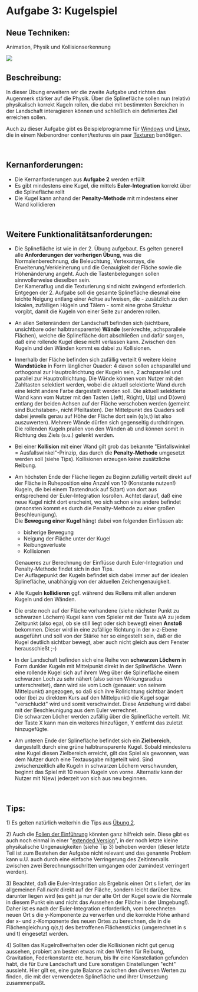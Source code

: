 
# Aufgabe 3: Kugelspiel

## Neue Techniken:

Animation, Physik und Kollisionserkennung


![](https://intern.fh-wedel.de/fileadmin/mitarbeiter/ne/CG2/WS2021_Kugelspiel.png)
 

## Beschreibung:

In dieser Übung erweitern wir die zweite Aufgabe und richten das
Augenmerk stärker auf die Physik. Über die Splinefläche sollen
nun (relativ) physikalisch korrekt Kugeln rollen, die dabei mit
bestimmten Bereichen in der Landschaft interagieren können und
schließlich ein definiertes Ziel erreichen sollen.

Auch zu dieser Aufgabe gibt es Beispielprogramme für
[Windows](https://intern.fh-wedel.de/fileadmin/mitarbeiter/ne/CG2/WS2021_Kugelspiel.exe)
und
[Linux](https://intern.fh-wedel.de/fileadmin/mitarbeiter/ne/CG2/WS2021_Kugelspiel),
die in einem Nebenordner content/textures ein paar
[Texturen](https://intern.fh-wedel.de/fileadmin/mitarbeiter/ne/CG2/WS2021_Kugelspiel_textures.rar)
benötigen.

 

## Kernanforderungen:

-   Die Kernanforderungen aus **Aufgabe 2** werden erfüllt
-   Es gibt mindestens eine Kugel, die mittels **Euler-Integration**
    korrekt über die Splinefläche rollt
-   Die Kugel kann anhand der **Penalty-Methode** mit mindestens einer
    Wand kollidieren 

 

## Weitere Funktionalitätsanforderungen:

-   Die Splinefläche ist wie in der 2. Übung aufgebaut. Es gelten
    generell alle **Anforderungen der vorherigen Übung**, was die
    Normalenberechnung, die Beleuchtung, Vertexarrays, die
    Erweiterung/Verkleinerung und die Genauigkeit der Fläche sowie die
    Höhenänderung angeht. Auch die Tastenbelegungen sollen
    sinnvollerweise dieselben sein.  
    Der Kameraflug und die Texturierung sind nicht zwingend
    erforderlich.  
    Entgegen der 2. Aufgabe soll die gesamte Splinefläche diesmal eine
    leichte Neigung entlang einer Achse aufweisen, die - zusätzlich zu
    den lokalen, zufälligen Hügeln und Tälern - somit eine grobe
    Struktur vorgibt, damit die Kugeln von einer Seite zur anderen
    rollen.
-   An allen Seitenrändern der Landschaft befinden sich (sichtbare,
    unsichtbare oder halbtransparente) **Wände** (senkrechte,
    achsparallele Flächen), welche die Splinefläche dort abschließen und
    dafür sorgen, daß eine rollende Kugel diese nicht verlassen kann.
    Zwischen den Kugeln und den Wänden kommt es dabei zu Kollisionen.
-   Innerhalb der Fläche befinden sich zufällig verteilt 6 weitere
    kleine **Wandstücke** in Form länglicher Quader: 4 davon sollen
    achsparallel und orthogonal zur Hauptrollrichtung der Kugeln sein, 2
    achsparallel und parallel zur Hauptrollrichtung. Die Wände können
    vom Nutzer mit den Zahltasten selektiert werden, wobei die aktuell
    selektierte Wand durch eine leicht andere Farbe dargestellt werden
    soll. Die aktuell selektierte Wand kann vom Nutzer mit den Tasten
    L(eft), R(ight), U(p) und D(own) entlang der beiden Achsen auf der
    Fläche verschoben werden (gemeint sind Buchstaben-, nicht
    Pfeiltasten). Der Mittelpunkt des Quaders soll dabei jeweils genau
    auf Höhe der Fläche dort sein (q(s,t) ist also auszuwerten). Mehrere
    Wände dürfen sich gegenseitig durchdringen. Die rollenden Kugeln
    prallen von den Wänden ab und können somit in Richtung des Ziels
    (s.u.) gelenkt werden.
-   Bei einer **Kollision** mit einer Wand gilt grob das bekannte
    "Einfallswinkel = Ausfallswinkel"-Prinzip, das durch die
    **Penalty-Methode** umgesetzt werden soll (siehe Tips). Kollisionen
    erzeugen keine zusätzliche Reibung.
-   Am höchsten Ende der Fläche liegen zu Beginn zufällig verteilt
    direkt auf der Fläche in Ruheposition eine Anzahl von 10 (Konstante
    nutzen!) Kugeln, die bei einem Tastendruck auf S(tart) von dort aus
    entsprechend der Euler-Integration losrollen. Achtet darauf, daß
    eine neue Kugel nicht dort erscheint, wo sich schon eine andere
    befindet (ansonsten kommt es durch die Penalty-Methode zu einer
    großen Beschleunigung).  
    Die **Bewegung einer Kugel** hängt dabei von folgenden Einflüssen
    ab:  
    -   bisherige Bewegung
    -   Neigung der Fläche unter der Kugel
    -   Reibungsverluste
    -   Kollisionen

    Genaueres zur Berechnung der Einflüsse durch Euler-Integration und
    Penalty-Methode findet sich in den Tips.  
    Der Auflagepunkt der Kugeln befindet sich dabei immer auf der
    idealen Splinefläche, unabhängig von der aktuellen
    Zeichengenauigkeit.
-   Alle Kugeln **kollidieren** ggf. während des Rollens mit allen
    anderen Kugeln und den Wänden.
-   Die erste noch auf der Fläche vorhandene (siehe nächster Punkt zu
    schwarzen Löchern) Kugel kann vom Spieler mit der Taste a/A zu jedem
    Zeitpunkt (also egal, ob sie still liegt oder sich bewegt) einen
    **Anstoß** bekommen. Dieser wird in eine zufällige Richtung in der
    x-z-Ebene ausgeführt und soll von der Stärke her so eingestellt
    sein, daß er die Kugel deutlich sichtbar bewegt, aber auch nicht
    gleich aus dem Fenster herausschießt ;-)
-   In der Landschaft befinden sich eine Reihe von **schwarzen Löchern**
    in Form dunkler Kugeln mit Mittelpunkt direkt in der Splinefläche.
    Wenn eine rollende Kugel sich auf ihrem Weg über die Splinefläche
    einem schwarzen Loch zu sehr nähert (also seinen Wirkungsradius
    unterschreitet), dann wird sie vom Loch (genauer: von seinem
    Mittelpunkt) angezogen, so daß sich ihre Rollrichtung sichtbar
    ändert oder (bei zu direktem Kurs auf den Mittelpunkt) die Kugel
    sogar "verschluckt" wird und somit verschwindet. Diese Anziehung
    wird dabei mit der Beschleunigung aus dem Euler verrechnet.  
    Die schwarzen Löcher werden zufällig über die Splinefläche verteilt.
    Mit der Taste X kann man ein weiteres hinzufügen, Y entfernt das
    zuletzt hinzugefügte.
-   Am unteren Ende der Splinefläche befindet sich ein **Zielbereich**,
    dargestellt durch eine grüne halbtransparente Kugel. Sobald
    mindestens eine Kugel diesen Zielbereich erreicht, gilt das Spiel
    als gewonnen, was dem Nutzer durch eine Textausgabe mitgeteilt wird.
    Sind zwischenzeitlich alle Kugeln in schwarzen Löchern verschwunden,
    beginnt das Spiel mit 10 neuen Kugeln von vorne. Alternativ kann der
    Nutzer mit N(ew) jederzeit von sich aus neu beginnen.

 

## Tips:

1\) Es gelten natürlich weiterhin die Tips aus [Übung
2](https://intern.fh-wedel.de/mitarbeiter/ne/praktikum-geometrische-modellierung-und-computeranimation/aufgaben/aufgabe-2/).

2\) Auch die [Folien der
Einführung](https://intern.fh-wedel.de/fileadmin/mitarbeiter/ne/CG2/Euler-IntegrationUndPenalty-Methode.pdf)
könnten ganz hilfreich sein. Diese gibt es auch noch einmal in einer
"[extended
Version](https://intern.fh-wedel.de/fileadmin/mitarbeiter/ne/CG2/Euler-IntegrationUndPenalty-MethodeVerbessert.pdf)",
in der noch letzte kleine physikalische Ungenauigkeiten (siehe Tip 3)
behoben werden (dieser letzte Teil ist zum Bestehen der Aufgabe nicht
relevant und das genannte Problem kann u.U. auch durch eine einfache
Verringerung des Zeitintervalls zwischen zwei Berechnungsschritten
umgangen oder zumindest verringert werden).

3\) Beachtet, daß die Euler-Integration als Ergebnis einen Ort s
liefert, der im allgemeinen Fall *nicht* direkt auf der Fläche, sondern
leicht darüber bzw. darunter liegen wird (es geht ja nur der alte Ort
der Kugel sowie die Normale in diesem Punkt ein und nicht das Aussehen
der Fläche in der Umgebung!). Daher ist es nach der Euler-Integration
erforderlich, vom berechneten neuen Ort s die y-Komponente zu verwerfen
und die korrekte Höhe anhand der x- und z-Komponente des neuen Ortes zu
berechnen, die in die Flächengleichung q(s,t) des betroffenen
Flächenstücks (umgerechnet in s und t) eingesetzt werden.

4\) Sollten das Kugelrollverhalten oder die Kollisionen nicht gut genug
aussehen, probiert am besten etwas mit den Werten für Reibung,
Gravitation, Federkonstante etc. herum, bis Ihr eine Konstellation
gefunden habt, die für Eure Landschaft und Eure sonstigen Einstellungen
"echt" aussieht. Hier gilt es, eine gute Balance zwischen den diversen
Werten zu finden, die mit der verwendeten Splinefläche und ihrer
Umsetzung zusammenpaßt.
